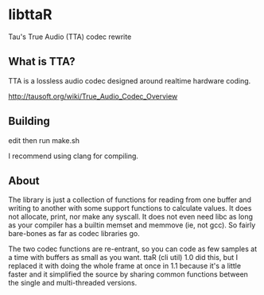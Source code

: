 # libttaR
Tau's True Audio (TTA) codec rewrite

## What is TTA?
TTA is a lossless audio codec designed around realtime hardware coding.

http://tausoft.org/wiki/True_Audio_Codec_Overview

## Building
edit then run make.sh

I recommend using clang for compiling.

## About
The library is just a collection of functions for reading from one buffer and 
writing to another with some support functions to calculate values. It does 
not allocate, print, nor make any syscall. It does not even need libc as long 
as your compiler has a builtin memset and memmove (ie, not gcc). So fairly 
bare-bones as far as codec libraries go.

The two codec functions are re-entrant, so you can code as few samples at a 
time with buffers as small as you want. ttaR (cli util) 1.0 did this, but I 
replaced it with doing the whole frame at once in 1.1 because it's a little 
faster and it simplified the source by sharing common functions between the 
single and multi-threaded versions.
